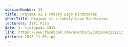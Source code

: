 ```yaml
---
sessionNumber: 14
title: Hrajeme si s roboty Lego Mindstorms
shortTitle: Hrajeme si s roboty Lego Mindstorms
lecturers: Jiří Píša
date: 5. listopadu 2015
link: https://www.facebook.com/events/525022064321121/
picture: 2015-11-05.jpg
---
```

